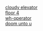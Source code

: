 [cloudy elevator](cloudy-elevator.mp3)  
[floor 4](floor-4.mp3)  
[wh-operator](wh-operator.mp3)  
[doom unto u](doom-unto-u.mp3)  
